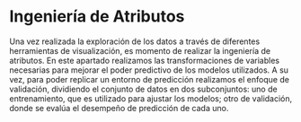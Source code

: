 # Ingeniería de Atributos

Una vez realizada la exploración de los datos a través de diferentes herramientas de visualización, es momento de realizar la ingeniería de atributos. En este apartado realizamos las transformaciones de variables necesarias para mejorar el poder predictivo de los modelos utilizados. A su vez, para poder replicar un entorno de predicción realizamos el enfoque de validación, dividiendo el conjunto de datos en dos subconjuntos: uno de entrenamiento, que es utilizado para ajustar los modelos; otro de validación, donde se evalúa el desempeño de predicción de cada uno.   
